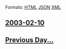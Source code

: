 
Formats: [HTML](2003/02/10/index.html)  [JSON](2003/02/10/index.json)  [XML](2003/02/10/index.xml)  

## [2003-02-10](/news/2003/02/10/index.md)

## [Previous Day...](/news/2003/02/9/index.md)

